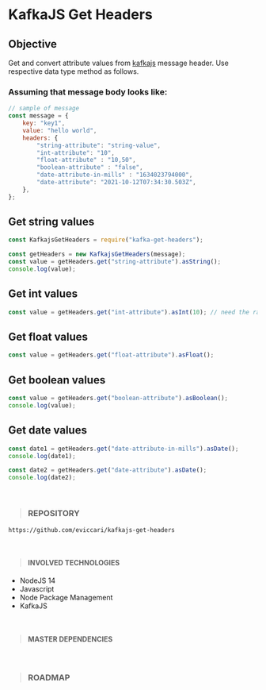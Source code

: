 # KafkaJS Get Headers

## Objective

Get and convert attribute values from [kafkajs](https://kafka.js.org) message header. Use respective data type method as follows.

### Assuming that message body looks like:

```javascript
// sample of message
const message = {
    key: "key1",
    value: "hello world",
    headers: {
        "string-attribute": "string-value",
        "int-attribute": "10",
        "float-attribute" : "10,50",
        "boolean-attribute" : "false",
        "date-attribute-in-mills" : "1634023794000",
        "date-attribute": "2021-10-12T07:34:30.503Z",
    },
};
```

## Get **string** values

```javascript
const KafkajsGetHeaders = require("kafka-get-headers");

const getHeaders = new KafkajsGetHeaders(message);
const value = getHeaders.get("string-attribute").asString();
console.log(value);
```
## Get **int** values
```javascript
const value = getHeaders.get("int-attribute").asInt(10); // need the radix base, between 2 and 36 
```
## Get **float** values
```javascript
const value = getHeaders.get("float-attribute").asFloat(); 
```

## Get **boolean** values
```javascript
const value = getHeaders.get("boolean-attribute").asBoolean(); 
console.log(value);
```

## Get **date** values
```javascript
const date1 = getHeaders.get("date-attribute-in-mills").asDate(); 
console.log(date1);

const date2 = getHeaders.get("date-attribute").asDate();
console.log(date2);
```
&nbsp;

> ### REPOSITORY

```https
https://github.com/eviccari/kafkajs-get-headers
```

&nbsp;

> #### INVOLVED TECHNOLOGIES

- NodeJS 14
- Javascript
- Node Package Management
- KafkaJS

&nbsp;

> #### MASTER DEPENDENCIES

&nbsp;

> ### ROADMAP